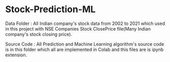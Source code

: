 # Stock-Prediction-ML

Data Folder : All Indian company's stock data from 2002 to 2021 which used in this project with NSE Companies Stock ClosePrice file(Many Indian company's stock closing price).

Source Code : All Prediction and Machine Learning algorithm's source code is in this folder which all are implemented in Colab and this files are is ipynb extension.
